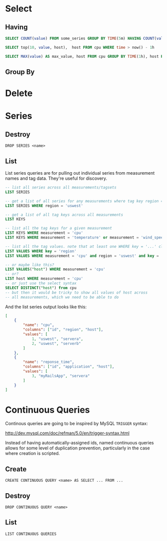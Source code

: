 # Select

## Having

```sql
SELECT COUNT(value) FROM some_series GROUP BY TIME(5m) HAVING COUNT(value) > 23

SELECT top(10, value, host),  host FROM cpu WHERE time > now() - 1h

SELECT MAX(value) AS max_value, host FROM cpu GROUP BY TIME(1h), host HAVING TOP(max_value, 13)
```

## Group By

# Delete

# Series

## Destroy

    DROP SERIES <name>

## List

List series queries are for pulling out individual series from measurement names and tag data. They're useful for discovery.

```sql
-- list all series across all measurements/tagsets
LIST SERIES

-- get a list of all series for any measurements where tag key region = tak value 'uswest'
LIST SERIES WHERE region = 'uswest'

-- get a list of all tag keys across all measurements
LIST KEYS

-- list all the tag keys for a given measurement
LIST KEYS WHERE measurement = 'cpu'
LIST KEYS WHERE measurement = 'temperature' or measurement = 'wind_speed'

-- list all the tag values. note that at least one WHERE key = '...' clause is required
LIST VALUES WHERE key = 'region'
LIST VALUES WHERE measurement = 'cpu' and region = 'uswest' and key = 'host'

-- or maybe like this?
LIST VALUES("host") WHERE measurement = 'cpu'
-- or?
LIST host WHERE measurement = 'cpu'
-- or just use the select syntax
SELECT DISTINCT("host") from cpu
-- but then it would be tricky to show all values of host across 
-- all measurements, which we need to be able to do
```

And the list series output looks like this:

```json
[
    {
        "name": "cpu",
        "columns": ["id", "region", "host"],
        "values": [
            1, "uswest", "servera",
            2, "uswest", "serverb"
        ]
    },
    {
        "name": "reponse_time",
        "columns": ["id", "application", "host"],
        "values": [
            3, "myRailsApp", "servera"
        ]
    }
]
```

# Continuous Queries

Continous queries are going to be inspired by MySQL `TRIGGER` syntax:

http://dev.mysql.com/doc/refman/5.0/en/trigger-syntax.html

Instead of having automatically-assigned ids, named continuous queries allows for some level of duplication prevention,
particularly in the case where creation is scripted.

## Create

    CREATE CONTINUOUS QUERY <name> AS SELECT ... FROM ...

## Destroy

    DROP CONTINUOUS QUERY <name>

## List

    LIST CONTINUOUS QUERIES
